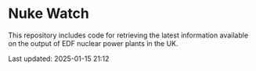 # Nuke Watch

This repository includes code for retrieving the latest information available on the output of EDF nuclear power plants in the UK.

Last updated: 2025-01-15 21:12